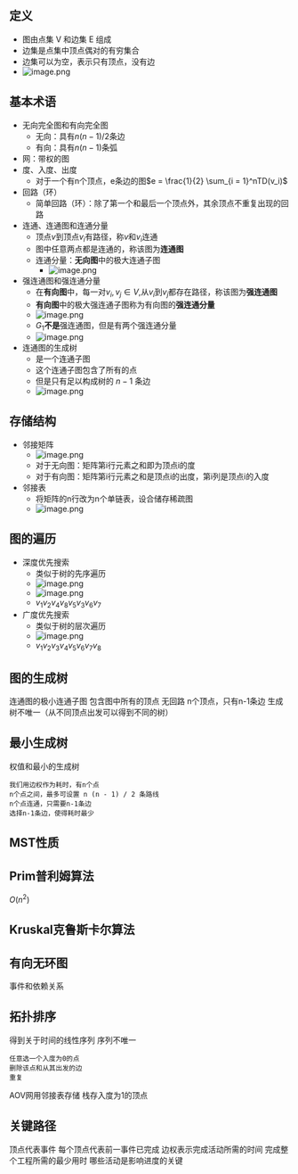 ## 定义
- 图由点集 V 和边集 E 组成
- 边集是点集中顶点偶对的有穷集合
- 边集可以为空，表示只有顶点，没有边
- ![image.png](https://obsidian-1326430649.cos.ap-chongqing.myqcloud.com/pic/202405151019136.png)
## 基本术语
- 无向完全图和有向完全图
	- 无向：具有$n(n - 1)/2$条边
	- 有向：具有$n(n - 1)$条弧
- 网：带权的图
- 度、入度、出度
	- 对于一个有n个顶点，e条边的图$e = \frac{1}{2} \sum_{i = 1}^nTD(v_i)$
- 回路（环）
	- 简单回路（环）：除了第一个和最后一个顶点外，其余顶点不重复出现的回路
- 连通、连通图和连通分量
	- 顶点$v$到顶点$v_i$有路径，称$v$和$v_i$连通
	- 图中任意两点都是连通的，称该图为**连通图**
	- 连通分量：**无向图**中的极大连通子图
		- ![image.png](https://obsidian-1326430649.cos.ap-chongqing.myqcloud.com/pic/202405151425007.png)
- 强连通图和强连通分量
	- 在**有向图**中，每一对$v_i, v_j\in V$,从$v_i$到$v_j$都存在路径，称该图为**强连通图**
	- **有向图**中的极大强连通子图称为有向图的**强连通分量**
	- ![image.png](https://obsidian-1326430649.cos.ap-chongqing.myqcloud.com/pic/202405151433921.png)
	- $G_1$**不是**强连通图，但是有两个强连通分量
	- ![image.png](https://obsidian-1326430649.cos.ap-chongqing.myqcloud.com/pic/202405151434559.png)
- 连通图的生成树
	- 是一个连通子图
	- 这个连通子图包含了所有的点
	- 但是只有足以构成树的 $n - 1$ 条边
	- ![image.png](https://obsidian-1326430649.cos.ap-chongqing.myqcloud.com/pic/202405151441673.png)

## 存储结构
- 邻接矩阵
	- ![image.png](https://obsidian-1326430649.cos.ap-chongqing.myqcloud.com/pic/202405151448483.png)
	- 对于无向图：矩阵第i行元素之和即为顶点i的度
	- 对于有向图：矩阵第i行元素之和是顶点i的出度，第i列是顶点i的入度 
- 邻接表
	- 将矩阵的n行改为n个单链表，设合储存稀疏图
	- ![image.png](https://obsidian-1326430649.cos.ap-chongqing.myqcloud.com/pic/202405151501833.png)

## 图的遍历
- 深度优先搜索
	- 类似于树的先序遍历
	- ![image.png](https://obsidian-1326430649.cos.ap-chongqing.myqcloud.com/pic/202405151514810.png)
	- ![image.png](https://obsidian-1326430649.cos.ap-chongqing.myqcloud.com/pic/202405151521789.png)
	- $v_1 v_2 v_4 v_8 v_5 v_3 v_6 v_7$
- 广度优先搜索
	- 类似于树的层次遍历
	- ![image.png](https://obsidian-1326430649.cos.ap-chongqing.myqcloud.com/pic/202405151521984.png)
	- $v_1 v_2 v_3 v_4 v_5 v_6 v_7 v_8$
## 图的生成树
连通图的极小连通子图
包含图中所有的顶点
无回路
n个顶点，只有n-1条边
生成树不唯一（从不同顶点出发可以得到不同的树）
## 最小生成树
权值和最小的生成树
```
我们用边权作为耗时，有n个点
n个点之间，最多可设置 n (n - 1) / 2 条路线
n个点连通，只需要n-1条边
选择n-1条边，使得耗时最少
```
## MST性质
## Prim普利姆算法
$O(n^2)$

## Kruskal克鲁斯卡尔算法
## 有向无环图
事件和依赖关系
## 拓扑排序
得到关于时间的线性序列
序列不唯一
```
任意选一个入度为0的点
删除该点和从其出发的边
重复
```
AOV网用邻接表存储
栈存入度为1的顶点
## 关键路径
顶点代表事件
每个顶点代表前一事件已完成
边权表示完成活动所需的时间
完成整个工程所需的最少用时
哪些活动是影响进度的关键
